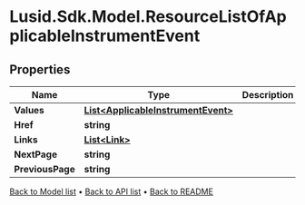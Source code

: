 # Lusid.Sdk.Model.ResourceListOfApplicableInstrumentEvent

## Properties

Name | Type | Description | Notes
------------ | ------------- | ------------- | -------------
**Values** | [**List&lt;ApplicableInstrumentEvent&gt;**](ApplicableInstrumentEvent.md) |  | 
**Href** | **string** |  | [optional] 
**Links** | [**List&lt;Link&gt;**](Link.md) |  | [optional] 
**NextPage** | **string** |  | [optional] 
**PreviousPage** | **string** |  | [optional] 

[Back to Model list](../README.md#documentation-for-models) &#8226; [Back to API list](../README.md#documentation-for-api-endpoints) &#8226; [Back to README](../README.md)

